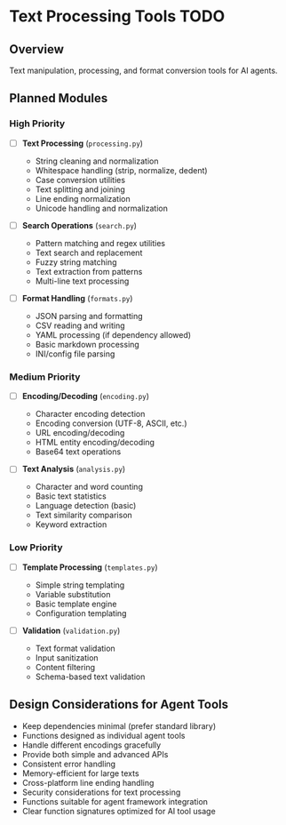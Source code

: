 # Text Processing Tools TODO

## Overview
Text manipulation, processing, and format conversion tools for AI agents.

## Planned Modules

### High Priority
- [ ] **Text Processing** (`processing.py`)
  - String cleaning and normalization
  - Whitespace handling (strip, normalize, dedent)
  - Case conversion utilities
  - Text splitting and joining
  - Line ending normalization
  - Unicode handling and normalization

- [ ] **Search Operations** (`search.py`)
  - Pattern matching and regex utilities
  - Text search and replacement
  - Fuzzy string matching
  - Text extraction from patterns
  - Multi-line text processing

- [ ] **Format Handling** (`formats.py`)
  - JSON parsing and formatting
  - CSV reading and writing
  - YAML processing (if dependency allowed)
  - Basic markdown processing
  - INI/config file parsing

### Medium Priority
- [ ] **Encoding/Decoding** (`encoding.py`)
  - Character encoding detection
  - Encoding conversion (UTF-8, ASCII, etc.)
  - URL encoding/decoding
  - HTML entity encoding/decoding
  - Base64 text operations

- [ ] **Text Analysis** (`analysis.py`)
  - Character and word counting
  - Basic text statistics
  - Language detection (basic)
  - Text similarity comparison
  - Keyword extraction

### Low Priority
- [ ] **Template Processing** (`templates.py`)
  - Simple string templating
  - Variable substitution
  - Basic template engine
  - Configuration templating

- [ ] **Validation** (`validation.py`)
  - Text format validation
  - Input sanitization
  - Content filtering
  - Schema-based text validation

## Design Considerations for Agent Tools
- Keep dependencies minimal (prefer standard library)
- Functions designed as individual agent tools
- Handle different encodings gracefully
- Provide both simple and advanced APIs
- Consistent error handling
- Memory-efficient for large texts
- Cross-platform line ending handling
- Security considerations for text processing
- Functions suitable for agent framework integration
- Clear function signatures optimized for AI tool usage